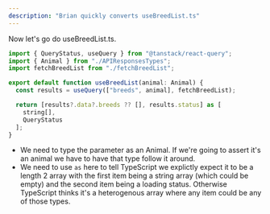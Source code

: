 ```yaml
---
description: "Brian quickly converts useBreedList.ts"
---
```


Now let's go do useBreedList.ts.

```javascript
import { QueryStatus, useQuery } from "@tanstack/react-query";
import { Animal } from "./APIResponsesTypes";
import fetchBreedList from "./fetchBreedList";

export default function useBreedList(animal: Animal) {
  const results = useQuery(["breeds", animal], fetchBreedList);

  return [results?.data?.breeds ?? [], results.status] as [
    string[],
    QueryStatus
  ];
}
```

- We need to type the parameter as an Animal. If we're going to assert it's an animal we have to have that type follow it around.
- We need to use `as` here to tell TypeScript we explictly expect it to be a length 2 array with the first item being a string array (which could be empty) and the second item being a loading status. Otherwise TypeScript thinks it's a heterogenous array where any item could be any of those types.
